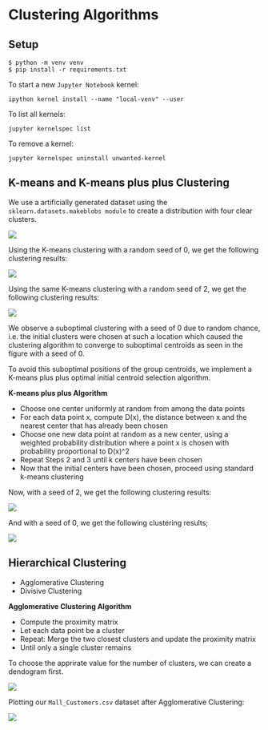 # Clustering Algorithms

## Setup

```shell
$ python -m venv venv
$ pip install -r requirements.txt
```

To start a new `Jupyter Notebook` kernel:

`ipython kernel install --name "local-venv" --user`

To list all kernels:

`jupyter kernelspec list`

To remove a kernel:

`jupyter kernelspec uninstall unwanted-kernel`

## K-means and K-means plus plus Clustering

We use a artificially generated dataset using the `sklearn.datasets.makeblobs module` to create a distribution with four clear clusters.

<img src='images/raw_clusters.png' />

Using the K-means clustering with a random seed of 0, we get the following clustering results:

<img src='images/kmeans_seed0_clusters.png' />

Using the same K-means clustering with a random seed of 2, we get the following clustering results:

<img src='images/kmeans_seed2_clusters.png' />

We observe a suboptimal clustering with a seed of 0 due to random chance, i.e. the initial clusters were chosen at such a location which caused the clustering algorithm to converge to suboptimal centroids as seen in the figure with a seed of 0.

To avoid this suboptimal positions of the group centroids, we implement a K-means plus plus optimal initial centroid selection algorithm.

**K-means plus plus Algorithm**

-   Choose one center uniformly at random from among the data points
-   For each data point x, compute D(x), the distance between x and the nearest center that has already been chosen
-   Choose one new data point at random as a new center, using a weighted probability distribution where a point x is chosen with probability proportional to D(x)^2
-   Repeat Steps 2 and 3 until k centers have been chosen
-   Now that the initial centers have been chosen, proceed using standard k-means clustering

Now, with a seed of 2, we get the following clustering results:

<img src='images/kmeans_pp_seed2_clusters.png' />

And with a seed of 0, we get the following clustering results;

<img src='images/kmeans_pp_seed0_clusters.png' />

## Hierarchical Clustering

-   Agglomerative Clustering
-   Divisive Clustering

**Agglomerative Clustering Algorithm**

-   Compute the proximity matrix
-   Let each data point be a cluster
-   Repeat: Merge the two closest clusters and update the proximity matrix
-   Until only a single cluster remains

To choose the apprirate value for the number of clusters, we can create a dendogram first.

<img src='images/mall_customers_dendogram.png' />

Plotting our `Mall_Customers.csv` dataset after Agglomerative Clustering:

<img src='images/mall_customers_agg_clustering.png' />
